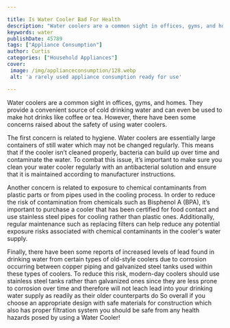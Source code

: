 ```yaml
---

title: Is Water Cooler Bad For Health
description: "Water coolers are a common sight in offices, gyms, and homes. They provide a convenient source of cold drinking water and can even...get the full scoop"
keywords: water
publishDate: 45789
tags: ["Appliance Consumption"]
author: Curtis
categories: ["Household Appliances"]
cover: 
 image: /img/applianceconsumption/128.webp
 alt: 'a rarely used appliance consumption ready for use'

---
```


Water coolers are a common sight in offices, gyms, and homes. They provide a convenient source of cold drinking water and can even be used to make hot drinks like coffee or tea. However, there have been some concerns raised about the safety of using water coolers.

The first concern is related to hygiene. Water coolers are essentially large containers of still water which may not be changed regularly. This means that if the cooler isn’t cleaned properly, bacteria can build up over time and contaminate the water. To combat this issue, it’s important to make sure you clean your water cooler regularly with an antibacterial solution and ensure that it is maintained according to manufacturer instructions.

Another concern is related to exposure to chemical contaminants from plastic parts or from pipes used in the cooling process. In order to reduce the risk of contamination from chemicals such as Bisphenol A (BPA), it’s important to purchase a cooler that has been certified for food contact and use stainless steel pipes for cooling rather than plastic ones. Additionally, regular maintenance such as replacing filters can help reduce any potential exposure risks associated with chemical contaminants in the cooler's water supply. 

Finally, there have been some reports of increased levels of lead found in drinking water from certain types of old-style coolers due to corrosion occurring between copper piping and galvanized steel tanks used within these types of coolers. To reduce this risk, modern-day coolers should use stainless steel tanks rather than galvanized ones since they are less prone to corrosion over time and therefore will not leach lead into your drinking water supply as readily as their older counterparts do So overall if you choose an appropriate design with safe materials for construction which also has proper filtration system you should be safe from any health hazards posed by using a Water Cooler!
